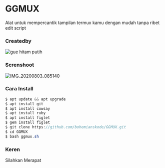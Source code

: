 # GGMUX
Alat untuk mempercantik tampilan termux kamu dengan mudah tanpa ribet edit script

<h3>Createdby</h3>

![gue hitam putih](https://user-images.githubusercontent.com/68543155/90979473-76811600-e57f-11ea-8aa7-fbb6ab46b3c0.jpg)


<h3>Screnshoot</h3>

![IMG_20200803_085140](https://user-images.githubusercontent.com/46747652/89138709-a03db300-d566-11ea-854e-7cfcadf9406d.jpg)



<h3>Cara Install</h3>

```java
$ apt update && apt upgrade
$ apt install git
$ apt install cowsay
$ apt install ruby
$ apt install figlet
$ gem install figlet
$ git clone https://github.com/bohemianskode/GGMUX.git
$ cd GGMUX
$ bash ggmux.sh
```


<h3>Keren</h3>

Silahkan Merapat